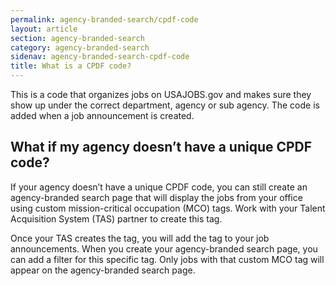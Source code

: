 ```yaml
---
permalink: agency-branded-search/cpdf-code
layout: article
section: agency-branded-search
category: agency-branded-search
sidenav: agency-branded-search-cpdf-code
title: What is a CPDF code?
---
```


This is a code that organizes jobs on USAJOBS.gov and makes sure they show up under the correct department, agency or sub agency. The code is added when a job announcement is created.

## What if my agency doesn’t have a unique CPDF code? 
If your agency doesn’t have a unique CPDF code, you can still create an agency-branded search page that will display the jobs from your office using custom mission-critical occupation (MCO) tags. Work with your Talent Acquisition System (TAS) partner to create this tag. 

Once your TAS creates the tag, you will add the tag to your job announcements. When you create your agency-branded search page, you can add a filter for this specific tag. Only jobs with that custom MCO tag will appear on the agency-branded search page. 
